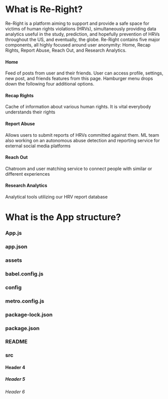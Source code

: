 <h1>What is Re-Right?</h1>
Re-Right is a platform aiming to support and provide a safe space for victims of human rights violations (HRVs), simultaneously providing data analytics useful in the study, prediction, and hopefully prevention of HRVs throughout the US, and eventually, the globe. Re-Right contains five major components, all highly focused around user anonymity: Home, Recap Rights, Report Abuse, Reach Out, and Research Analytics.

<h4>Home</h4>
Feed of posts from user and their friends. User can access profile, settings, new post, and friends features from this page. Hamburger menu drops down the following four additional options.

<h4>Recap Rights</h4>
Cache of information about various human rights. It is vital everybody understands their rights

<h4>Report Abuse</h4>
Allows users to submit reports of HRVs committed against them. ML team also working on an autonomous abuse detection and reporting service for external social media platforms

<h4>Reach Out</h4>
Chatroom and user matching service to connect people with similar or different experiences

<h4>Research Analytics</h4>
Analytical tools utilizing our HRV report database

<h1>What is the App structure?</h1>
<h3>App.js</h3>
<h3>app.json</h3>
<h3>assets</h3>
<h3>babel.config.js</h3>
<h3>config</h3>
<h3>metro.config.js</h3>
<h3>package-lock.json</h3>
<h3>package.json</h3>
<h3>README</h3>
<h3>src</h3>

<h4>Header 4</h4>
<h5>Header 5</h5>
<h6>Header 6</h6>
